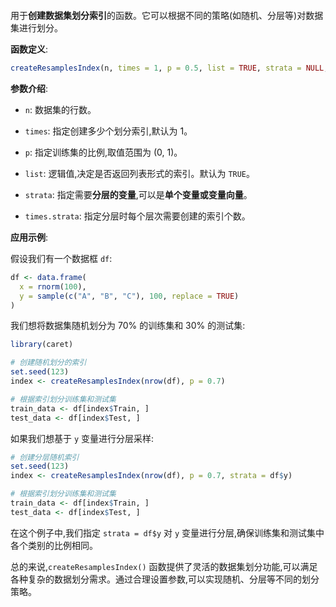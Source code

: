 ```python

```


用于**创建数据集划分索引**的函数。它可以根据不同的策略(如随机、分层等)对数据集进行划分。

**函数定义**:
```r
createResamplesIndex(n, times = 1, p = 0.5, list = TRUE, strata = NULL, times.strata = NULL)
```

**参数介绍**:
- `n`: 数据集的行数。
- `times`: 指定创建多少个划分索引,默认为 1。
- `p`: 指定训练集的比例,取值范围为 (0, 1)。
- `list`: 逻辑值,决定是否返回列表形式的索引。默认为 `TRUE`。

- `strata`: 指定需要**分层的变量**,可以是**单个变量或变量向量**。

- `times.strata`: 指定分层时每个层次需要创建的索引个数。

**应用示例**:

假设我们有一个数据框 `df`:
```r
df <- data.frame(
  x = rnorm(100),
  y = sample(c("A", "B", "C"), 100, replace = TRUE)
)
```

我们想将数据集随机划分为 70% 的训练集和 30% 的测试集:

```r
library(caret)

# 创建随机划分的索引
set.seed(123)
index <- createResamplesIndex(nrow(df), p = 0.7)

# 根据索引划分训练集和测试集
train_data <- df[index$Train, ]
test_data <- df[index$Test, ]
```

如果我们想基于 `y` 变量进行分层采样:

```r
# 创建分层随机索引
set.seed(123)
index <- createResamplesIndex(nrow(df), p = 0.7, strata = df$y)

# 根据索引划分训练集和测试集
train_data <- df[index$Train, ]
test_data <- df[index$Test, ]
```

在这个例子中,我们指定 `strata = df$y` 对 `y` 变量进行分层,确保训练集和测试集中各个类别的比例相同。

总的来说,`createResamplesIndex()` 函数提供了灵活的数据集划分功能,可以满足各种复杂的数据划分需求。通过合理设置参数,可以实现随机、分层等不同的划分策略。
